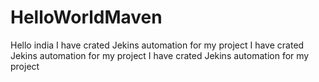 # HelloWorldMaven
Hello india
I have crated Jekins automation for my project
I have crated Jekins automation for my project
I have crated Jekins automation for my project
